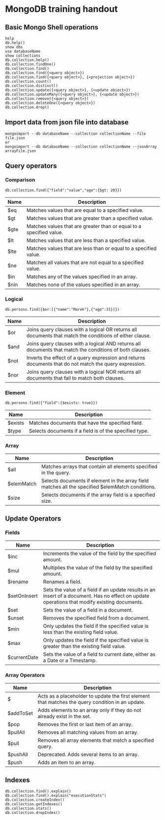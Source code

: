 MongoDB training handout
========================
                        
Basic Mongo Shell operations  
----------------------------
```
help
db.help()
show dbs
use databaseName
show collections
db.collection.help()
db.collection.findOne()
db.collection.find()
db.collection.find({<query object>})
db.collection.find({<query object>}, {<projection object>})
db.collection.count()
db.collection.distinct()
db.collection.update({<query object>}, {<update object>})
db.collection.updateMany({<query object>}, {<update object>})
db.collection.remove({<query object>})
db.collection.deleteOne({<query object>})
db.collection.drop()
```

Import data from json file into database
----------------------------------------
```
mongoimport --db databaseName --collection collectionName --file file.json 
or
mongoimport --db databaseName --collection collectionName --jsonArray arrayFile.json
```

Query operators
---------------
### Comparison
```
db.collection.find({"field":"value","age":{$gt: 20}})
```
| Name      | Description|
|-----------|------------|
| $eq	    | Matches values that are equal to a specified value. |
| $gt	    | Matches values that are greater than a specified value.|
| $gte	    | Matches values that are greater than or equal to a specified value.|
| $lt       | Matches values that are less than a specified value.|
| $lte	    | Matches values that are less than or equal to a specified value.
| $ne	    | Matches all values that are not equal to a specified value.
| $in   	| Matches any of the values specified in an array.
| $nin	    | Matches none of the values specified in an array.

### Logical
```
db.persons.find({$or:[{"name":"Marek"},{"age":31}]})
```
| Name	    | Description
|-----------|------------|
| $or	    | Joins query clauses with a logical OR returns all documents that match the conditions of either clause.
| $and	    | Joins query clauses with a logical AND returns all documents that match the conditions of both clauses.
| $not	    | Inverts the effect of a query expression and returns documents that do not match the query expression.
| $nor	    | Joins query clauses with a logical NOR returns all documents that fail to match both clauses.

### Element
```
db.persons.find({"field":{$exists: true}})
```
| Name	    | Description
|-----------|------------|
| $exists	|Matches documents that have the specified field.
| $type		|Selects documents if a field is of the specified type.

### Array
| Name	    | Description
|-----------|------------|
| $all		| Matches arrays that contain all elements specified in the query.
| $elemMatch| Selects documents if element in the array field matches all the specified $elemMatch conditions.
| $size	    | Selects documents if the array field is a specified size.

Update Operators
----------------
### Fields
| Name  	| Description|
|-----------|------------|
| $inc	    | Increments the value of the field by the specified amount.
| $mul	    | Multiplies the value of the field by the specified amount.
| $rename	| Renames a field.
| $setOnInsert |Sets the value of a field if an update results in an insert of a document. Has no effect on update operations that modify existing documents.
| $set		| Sets the value of a field in a document.
| $unset	| Removes the specified field from a document.
| $min		| Only updates the field if the specified value is less than the existing field value.
| $max		| Only updates the field if the specified value is greater than the existing field value.
| $currentDate | Sets the value of a field to current date, either as a Date or a Timestamp.

### Array Operators
| Name  	| Description|
|-----------|------------|
| $		    | Acts as a placeholder to update the first element that matches the query condition in an update.
| $addToSet	| Adds elements to an array only if they do not already exist in the set.
| $pop		| Removes the first or last item of an array.
| $pullAll	| Removes all matching values from an array.
| $pull	    | Removes all array elements that match a specified query.
| $pushAll	| Deprecated. Adds several items to an array.
| $push	    | Adds an item to an array.

Indexes
-------
```
db.collection.find().explain()
db.collection.find().explain("executionStats")
db.collection.createIndex()
db.collection.getIndexes()
db.collection.stats()
db.collection.dropIndex()
```
